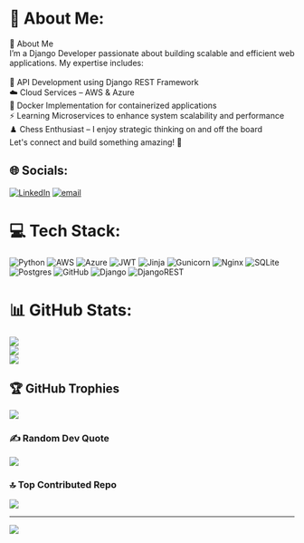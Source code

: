 # 💫 About Me:
👋 About Me<br>I’m a Django Developer passionate about building scalable and efficient web applications. My expertise includes:<br><br>🔹 API Development using Django REST Framework<br>☁️ Cloud Services – AWS & Azure<br>🐳 Docker Implementation for containerized applications<br>⚡ Learning Microservices to enhance system scalability and performance<br>♟️ Chess Enthusiast – I enjoy strategic thinking on and off the board<br>Let's connect and build something amazing! 🚀


## 🌐 Socials:
[![LinkedIn](https://img.shields.io/badge/LinkedIn-%230077B5.svg?logo=linkedin&logoColor=white)](https://linkedin.com/in/abdul-rehman-09940719a) [![email](https://img.shields.io/badge/Email-D14836?logo=gmail&logoColor=white)](mailto:mirza.abdulrehman.336@gmail.com) 

# 💻 Tech Stack:
![Python](https://img.shields.io/badge/python-3670A0?style=for-the-badge&logo=python&logoColor=ffdd54) ![AWS](https://img.shields.io/badge/AWS-%23FF9900.svg?style=for-the-badge&logo=amazon-aws&logoColor=white) ![Azure](https://img.shields.io/badge/azure-%230072C6.svg?style=for-the-badge&logo=microsoftazure&logoColor=white) ![JWT](https://img.shields.io/badge/JWT-black?style=for-the-badge&logo=JSON%20web%20tokens) ![Jinja](https://img.shields.io/badge/jinja-white.svg?style=for-the-badge&logo=jinja&logoColor=black) ![Gunicorn](https://img.shields.io/badge/gunicorn-%298729.svg?style=for-the-badge&logo=gunicorn&logoColor=white) ![Nginx](https://img.shields.io/badge/nginx-%23009639.svg?style=for-the-badge&logo=nginx&logoColor=white) ![SQLite](https://img.shields.io/badge/sqlite-%2307405e.svg?style=for-the-badge&logo=sqlite&logoColor=white) ![Postgres](https://img.shields.io/badge/postgres-%23316192.svg?style=for-the-badge&logo=postgresql&logoColor=white) ![GitHub](https://img.shields.io/badge/github-%23121011.svg?style=for-the-badge&logo=github&logoColor=white) ![Django](https://img.shields.io/badge/django-%23092E20.svg?style=for-the-badge&logo=django&logoColor=white) ![DjangoREST](https://img.shields.io/badge/DJANGO-REST-ff1709?style=for-the-badge&logo=django&logoColor=white&color=ff1709&labelColor=gray)
# 📊 GitHub Stats:
![](https://github-readme-stats.vercel.app/api?username=abdulrehman-fabtechsol&theme=dark&hide_border=false&include_all_commits=true&count_private=true)<br/>
![](https://github-readme-streak-stats.herokuapp.com/?user=abdulrehman-fabtechsol&theme=dark&hide_border=false)<br/>
![](https://github-readme-stats.vercel.app/api/top-langs/?username=abdulrehman-fabtechsol&theme=dark&hide_border=false&include_all_commits=true&count_private=true&layout=compact)

## 🏆 GitHub Trophies
![](https://github-profile-trophy.vercel.app/?username=abdulrehman-fabtechsol&theme=radical&no-frame=false&no-bg=true&margin-w=4)

### ✍️ Random Dev Quote
![](https://quotes-github-readme.vercel.app/api?type=horizontal&theme=radical)

### 🔝 Top Contributed Repo
![](https://github-contributor-stats.vercel.app/api?username=abdulrehman-fabtechsol&limit=5&theme=dark&combine_all_yearly_contributions=true)

---
[![](https://visitcount.itsvg.in/api?id=abdulrehman-fabtechsol&icon=0&color=0)](https://visitcount.itsvg.in)

<!-- Proudly created with GPRM ( https://gprm.itsvg.in ) -->
